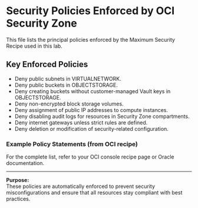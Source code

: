 # Security Policies Enforced by OCI Security Zone

This file lists the principal policies enforced by the Maximum Security Recipe used in this lab.

## Key Enforced Policies

- Deny public subnets in VIRTUALNETWORK.
- Deny public buckets in OBJECTSTORAGE.
- Deny creating buckets without customer-managed Vault keys in OBJECTSTORAGE.
- Deny non-encrypted block storage volumes.
- Deny assignment of public IP addresses to compute instances.
- Deny disabling audit logs for resources in Security Zone compartments.
- Deny internet gateways unless strict rules are defined.
- Deny deletion or modification of security-related configuration.

### Example Policy Statements (from OCI recipe)

For the complete list, refer to your OCI console recipe page or Oracle documentation.

---
**Purpose:**  
These policies are automatically enforced to prevent security misconfigurations and ensure that all resources stay compliant with best practices.



